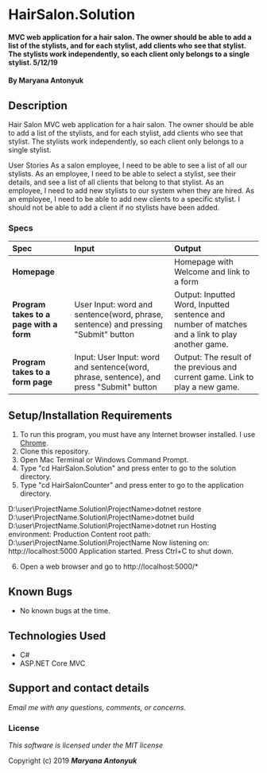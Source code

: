 # HairSalon.Solution


#### MVC web application for a hair salon. The owner should be able to add a list of the stylists, and for each stylist, add clients who see that stylist. The stylists work independently, so each client only belongs to a single stylist. 5/12/19

#### By **Maryana Antonyuk**

## Description
Hair Salon
 MVC web application for a hair salon. The owner should be able to add a list of the stylists, and for each stylist, add clients who see that stylist. The stylists work independently, so each client only belongs to a single stylist.

User Stories
As a salon employee, I need to be able to see a list of all our stylists.
As an employee, I need to be able to select a stylist, see their details, and see a list of all clients that belong to that stylist.
As an employee, I need to add new stylists to our system when they are hired.
As an employee, I need to be able to add new clients to a specific stylist. I should not be able to add a client if no stylists have been added.


### Specs
| Spec | Input | Output |
| :-------------     | :------------- | :------------- |
| **Homepage** |  | Homepage with Welcome and link to a form|
| **Program takes to a page with a form** | User Input: word and sentence(word, phrase, sentence) and pressing "Submit" button  | Output: Inputted Word, Inputted sentence and number of matches and a link to play another game.
| **Program takes to a form page**| Input: User Input: word and sentence(word, phrase, sentence), and press "Submit" button   | Output: The result of the previous and current game. Link to play a new game. |


## Setup/Installation Requirements

1. To run this program, you must have any Internet browser installed. I use [Chrome](https://www.google.com/chrome/?brand=CHBD&gclid=Cj0KCQjwtMvlBRDmARIsAEoQ8zTDauh_W6y-Cpg5m7HlexhAgOV4olX-i6Lvp3uFLKp6umCRq_5j3D0aAviGEALw_wcB&gclsrc=aw.ds).
2. Clone this repository.
3. Open Mac Terminal or Windows Command Prompt.
4. Type "cd HairSalon.Solution" and press enter to go to the solution directory.
5. Type "cd HairSalonCounter" and press enter to go to the application directory.

  D:\user\ProjectName.Solution\ProjectName>dotnet restore
  D:\user\ProjectName.Solution\ProjectName>dotnet build
  D:\user\ProjectName.Solution\ProjectName>dotnet run
  Hosting environment: Production
  Content root path: D:\user\ProjectName.Solution\ProjectName
  Now listening on: http://localhost:5000
  Application started. Press Ctrl+C to shut down.

6. Open a web browser and go to http://localhost:5000/*

## Known Bugs
* No known bugs at the time.

## Technologies Used
* C#
* ASP.NET Core MVC


## Support and contact details

_Email me with any questions, comments, or concerns._

### License

*This software is licensed under the MIT license*

Copyright (c) 2019 **_Maryana Antonyuk_**
